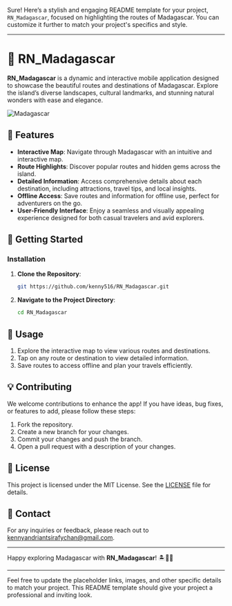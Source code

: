 Sure! Here’s a stylish and engaging README template for your project, `RN_Madagascar`, focused on highlighting the routes of Madagascar. You can customize it further to match your project's specifics and style.

---

# 🚀 RN_Madagascar

**RN_Madagascar** is a dynamic and interactive mobile application designed to showcase the beautiful routes and destinations of Madagascar. Explore the island’s diverse landscapes, cultural landmarks, and stunning natural wonders with ease and elegance.

![Madagascar](https://upload.wikimedia.org/wikipedia/commons/thumb/5/53/Madagascar_Rainforest.jpg/800px-Madagascar_Rainforest.jpg)

## 🌟 Features

- **Interactive Map**: Navigate through Madagascar with an intuitive and interactive map.
- **Route Highlights**: Discover popular routes and hidden gems across the island.
- **Detailed Information**: Access comprehensive details about each destination, including attractions, travel tips, and local insights.
- **Offline Access**: Save routes and information for offline use, perfect for adventurers on the go.
- **User-Friendly Interface**: Enjoy a seamless and visually appealing experience designed for both casual travelers and avid explorers.

## 🚀 Getting Started

### Installation

1. **Clone the Repository**:

   ```bash
   git https://github.com/kenny516/RN_Madagascar.git
   ```

2. **Navigate to the Project Directory**:

   ```bash
   cd RN_Madagascar
   ```

## 📜 Usage

1. Explore the interactive map to view various routes and destinations.
2. Tap on any route or destination to view detailed information.
3. Save routes to access offline and plan your travels efficiently.

## 💡 Contributing

We welcome contributions to enhance the app! If you have ideas, bug fixes, or features to add, please follow these steps:

1. Fork the repository.
2. Create a new branch for your changes.
3. Commit your changes and push the branch.
4. Open a pull request with a description of your changes.

## 📄 License

This project is licensed under the MIT License. See the [LICENSE](LICENSE) file for details.

## 📧 Contact

For any inquiries or feedback, please reach out to [kennyandriantsirafychan@gmail.com](mailto:kennyandriantsirafychan@gmail.com).

---

Happy exploring Madagascar with **RN_Madagascar**! 🏝️🚗✨

---

Feel free to update the placeholder links, images, and other specific details to match your project. This README template should give your project a professional and inviting look.